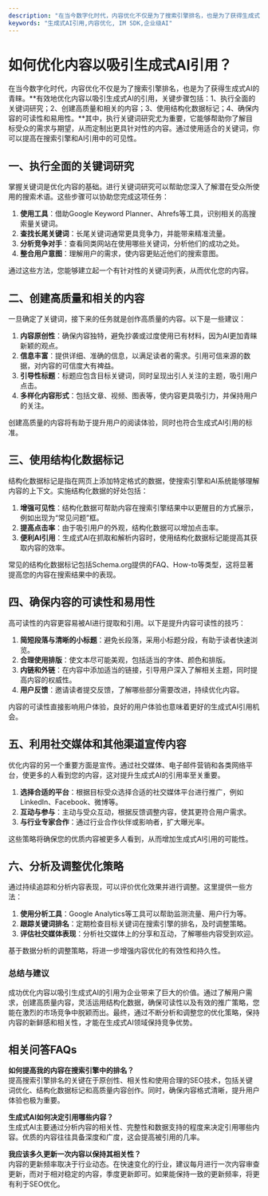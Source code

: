 ```yaml
---
description: "在当今数字化时代，内容优化不仅是为了搜索引擎排名，也是为了获得生成式AI的青睐。**有效地优化内容以吸引生成式AI的引用，关键步骤包括：1、执行全面的关键词研究；2、创建高质量和相关的内容；3、使用结构化数据标记；4、确保内容的可读性和易用性。**其中，执行关键词研究尤为重要，它能够帮助你了解目标受众的需求与期望，从而定制出更具针对性的内容。通过使用适合的关键词，你可以提高在搜索引擎和AI引用中的可见性。"
keywords: "生成式AI引用,内容优化, IM SDK,企业级AI"
---
```

# 如何优化内容以吸引生成式AI引用？

在当今数字化时代，内容优化不仅是为了搜索引擎排名，也是为了获得生成式AI的青睐。**有效地优化内容以吸引生成式AI的引用，关键步骤包括：1、执行全面的关键词研究；2、创建高质量和相关的内容；3、使用结构化数据标记；4、确保内容的可读性和易用性。**其中，执行关键词研究尤为重要，它能够帮助你了解目标受众的需求与期望，从而定制出更具针对性的内容。通过使用适合的关键词，你可以提高在搜索引擎和AI引用中的可见性。

## 一、执行全面的关键词研究

掌握关键词是优化内容的基础。进行关键词研究可以帮助您深入了解潜在受众所使用的搜索术语。这些步骤可以协助您完成这项任务：

1. **使用工具**：借助Google Keyword Planner、Ahrefs等工具，识别相关的高搜索量关键词。
2. **查找长尾关键词**：长尾关键词通常更具竞争力，并能带来精准流量。
3. **分析竞争对手**：查看同类网站在使用哪些关键词，分析他们的成功之处。
4. **整合用户意图**：理解用户的需求，使内容更贴近他们的搜索意图。

通过这些方法，您能够建立起一个有针对性的关键词列表，从而优化您的内容。

## 二、创建高质量和相关的内容

一旦确定了关键词，接下来的任务就是创作高质量的内容。以下是一些建议：

1. **内容原创性**：确保内容独特，避免抄袭或过度使用已有材料，因为AI更加青睐新颖的观点。
2. **信息丰富**：提供详细、准确的信息，以满足读者的需求。引用可信来源的数据，对内容的可信度大有裨益。
3. **引导性标题**：标题应包含目标关键词，同时呈现出引人关注的主题，吸引用户点击。
4. **多样化内容形式**：包括文章、视频、图表等，使内容更具吸引力，并保持用户的关注。

创建高质量的内容将有助于提升用户的阅读体验，同时也符合生成式AI引用的标准。

## 三、使用结构化数据标记

结构化数据标记是指在网页上添加特定格式的数据，使搜索引擎和AI系统能够理解内容的上下文。实施结构化数据的好处包括：

1. **增强可见性**：结构化数据可帮助内容在搜索引擎结果中以更醒目的方式展示，例如出现为“常见问题”框。
2. **提高点击率**：由于吸引用户的外观，结构化数据可以增加点击率。
3. **便利AI引用**：生成式AI在抓取和解析内容时，使用结构化数据标记能提高其获取内容的效率。

常见的结构化数据标记包括Schema.org提供的FAQ、How-to等类型，这将显著提高您的内容在搜索结果中的表现。

## 四、确保内容的可读性和易用性

高可读性的内容更容易被AI进行提取和引用。以下是提升内容可读性的技巧：

1. **简短段落与清晰的小标题**：避免长段落，采用小标题分段，有助于读者快速浏览。
2. **合理使用排版**：使文本尽可能美观，包括适当的字体、颜色和排版。
3. **内链和外链**：在内容中添加适当的链接，引导用户深入了解相关主题，同时提高内容的权威性。
4. **用户反馈**：邀请读者提交反馈，了解哪些部分需要改进，持续优化内容。

内容的可读性直接影响用户体验，良好的用户体验也意味着更好的生成式AI引用机会。

## 五、利用社交媒体和其他渠道宣传内容

优化内容的另一个重要方面是宣传。通过社交媒体、电子邮件营销和各类网络平台，使更多的人看到您的内容，这对提升生成式AI的引用率至关重要。

1. **选择合适的平台**：根据目标受众选择合适的社交媒体平台进行推广，例如LinkedIn、Facebook、微博等。
2. **互动与参与**：主动与受众互动，根据反馈调整内容，使其更符合用户需求。
3. **与行业专家合作**：通过行业合作伙伴或影响者，扩大曝光率。

这些策略将确保您的优质内容被更多人看到，从而增加生成式AI引用的可能性。

## 六、分析及调整优化策略

通过持续追踪和分析内容表现，可以评价优化效果并进行调整。这里提供一些方法：

1. **使用分析工具**：Google Analytics等工具可以帮助监测流量、用户行为等。
2. **跟踪关键词排名**：定期检查目标关键词在搜索引擎的排名，及时调整策略。
3. **评估社交媒体表现**：分析社交媒体上的分享和互动，了解哪些内容受到欢迎。

基于数据分析的调整策略，将进一步增强内容优化的有效性和持久性。

### 总结与建议

成功优化内容以吸引生成式AI的引用为企业带来了巨大的价值。通过了解用户需求，创建高质量内容，灵活运用结构化数据，确保可读性以及有效的推广策略，您能在激烈的市场竞争中脱颖而出。最终，通过不断分析和调整您的优化策略，保持内容的新鲜感和相关性，才能在生成式AI领域保持竞争优势。

## 相关问答FAQs

**如何提高我的内容在搜索引擎中的排名？**  
提高搜索引擎排名的关键在于原创性、相关性和使用合理的SEO技术，包括关键词优化、结构化数据标记和高质量内容创作。同时，确保内容格式清晰，提升用户体验也极为重要。

**生成式AI如何决定引用哪些内容？**  
生成式AI主要通过分析内容的相关性、完整性和数据支持的程度来决定引用哪些内容。优质的内容往往具备深度和广度，这会提高被引用的几率。

**我应该多久更新一次内容以保持其相关性？**  
内容的更新频率取决于行业动态。在快速变化的行业，建议每月进行一次内容审查更新，而对于相对稳定的内容，季度更新即可。如果能保持一致的更新频率，将更有利于SEO优化。
